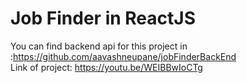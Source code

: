 # Job Finder in ReactJS
You can find backend api for this project in :https://github.com/aavashneupane/jobFinderBackEnd \
Link of project: https://youtu.be/WEIBBwIoCTg
